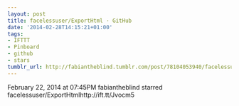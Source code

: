 ```yaml
---
layout: post
title: facelessuser/ExportHtml · GitHub
date: '2014-02-28T14:15:21+01:00'
tags:
- IFTTT
- Pinboard
- github
- stars
tumblr_url: http://fabiantheblind.tumblr.com/post/78104053940/facelessuser-exporthtml-github
---
```

February 22, 2014 at 07:45PM
fabiantheblind starred facelessuser/ExportHtmlhttp://ift.tt/Jvocm5
